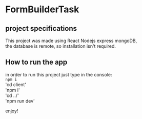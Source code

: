 # FormBuilderTask

## project specifications  
This project was made using React Nodejs express mongoDB,  
the database is remote, so installation isn't required.  

## How to run the app  
in order to run this project just type in the console:    
```npm i```  
'cd client'  
'npm i'  
'cd ../'  
'npm run dev'  

enjoy!
